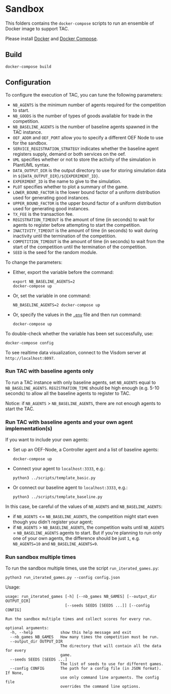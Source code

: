 # Sandbox

This folders contains the `docker-compose` scripts to run an ensemble of 
Docker image to support TAC.

Please install [Docker](https://www.docker.com/) and [Docker Compose](https://docs.docker.com/compose/).

## Build

    docker-compose build

## Configuration

To configure the execution of TAC, you can tune the following parameters:
- `NB_AGENTS` is the minimum number of agents required for the competition to start.
- `NB_GOODS` is the number of types of goods available for trade in the competition.
- `NB_BASELINE_AGENTS` is the number of baseline agents spawned in the TAC instance. 
- `OEF_ADDR` and `OEF_PORT` allow you to specify a different OEF Node to use for the sandbox. 
- `SERVICE_REGISTRATION_STRATEGY` indicates whether the baseline agent registers supply, demand or both services on the oef.
- `UML` specifies whether or not to store the activity of the simulation in PlantUML syntax.
- `DATA_OUTPUT_DIR` is the output directory to use for storing simulation data in `${DATA_OUTPUT_DIR}/${EXPERIMENT_ID}`.
- `EXPERIMENT_ID` is the name to give to the simulation.
- `PLOT` specifies whether to plot a summary of the game.
- `LOWER_BOUND_FACTOR` is the lower bound factor of a uniform distribution used for generating good instances.
- `UPPER_BOUND_FACTOR` is the upper bound factor of a uniform distribution used for generating good instances.
- `TX_FEE` is the transaction fee.
- `REGISTRATION_TIMEOUT` is the amount of time (in seconds) to wait for agents to register before attempting to start the competition.
- `INACTIVITY_TIMEOUT` is the amount of time (in seconds) to wait during inactivity until the termination of the competition.
- `COMPETITION_TIMEOUT` is the amount of time (in seconds) to wait from the start of the competition until the termination of the competition.
- `SEED` is the seed for the random module.

To change the parameters:

- Either, export the variable before the command:

      export NB_BASELINE_AGENTS=2
      docker-compose up

- Or, set the variable in one command:

      NB_BASELINE_AGENTS=2 docker-compose up

- Or, specify the values in the [`.env`](.env) file and then run command:
    
      docker-compose up

To double-check whether the variable has been set successfully, use:

    docker-compose config

To see realtime data visualization, connect to the Visdom server at `http://localhost:8097`.

### Run TAC with baseline agents only

To run a TAC instance with only baseline agents, set `NB_AGENTS` equal to `NB_BASELINE_AGENTS`.
`REGISTRATION_TIME` should be high enough (e.g. 5-10 seconds) to allow all the baseline agents to register to TAC.
    
Notice: if `NB_AGENTS` > `NB_BASELINE_AGENTS`, there are not enough agents to start the TAC.
    
### Run TAC with baseline agents and your own agent implementation(s)

If you want to include your own agents:  

- Set up an OEF-Node, a Controller agent and a list of baseline agents:

      docker-compose up
      
- Connect your agent to `localhost:3333`, e.g.:

      python3 ../scripts/template_basic.py

- Or connect our baseline agent to `localhost:3333`, e.g.:

	  python3 ../scripts/template_baseline.py
      
In this case, be careful of the values of `NB_AGENTS` and `NB_BASELINE_AGENTS`:
- if `NB_AGENTS` <= `NB_BASELINE_AGENTS`, the competition might start even though you didn't register your agent;
- if  `NB_AGENTS` > `NB_BASELINE_AGENTS`, the competition waits until `NB_AGENTS` = `NB_BASELINE_AGENTS` agents to start.
  But if you're planning to run only one of your own agents, the difference should be just `1`, e.g. `NB_AGENTS=10` and `NB_BASELINE_AGENTS=9`. 


### Run sandbox multiple times

To run the sandbox multiple times, use the script `run_iterated_games.py`:

    python3 run_iterated_games.py --config config.json

Usage:
```
usage: run_iterated_games [-h] [--nb_games NB_GAMES] [--output_dir OUTPUT_DIR]
                          [--seeds SEEDS [SEEDS ...]] [--config CONFIG]

Run the sandbox multiple times and collect scores for every run.

optional arguments:
  -h, --help            show this help message and exit
  --nb_games NB_GAMES   How many times the competition must be run.
  --output_dir OUTPUT_DIR
                        The directory that will contain all the data for every
                        game.
  --seeds SEEDS [SEEDS ...]
                        The list of seeds to use for different games.
  --config CONFIG       The path for a config file (in JSON format). If None,
                        use only command line arguments. The config file
                        overrides the command line options.
```